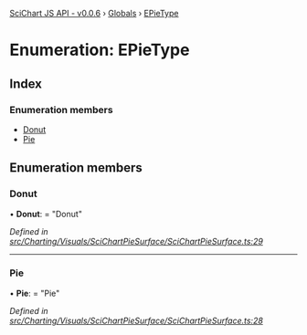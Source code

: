 [SciChart JS API - v0.0.6](../README.md) › [Globals](../globals.md) › [EPieType](epietype.md)

# Enumeration: EPieType

## Index

### Enumeration members

* [Donut](epietype.md#donut)
* [Pie](epietype.md#pie)

## Enumeration members

###  Donut

• **Donut**: = "Donut"

*Defined in [src/Charting/Visuals/SciChartPieSurface/SciChartPieSurface.ts:29](https://github.com/ABTSoftware/SciChart.Dev/blob/f6fba97af2/Web/src/SciChart/src/Charting/Visuals/SciChartPieSurface/SciChartPieSurface.ts#L29)*

___

###  Pie

• **Pie**: = "Pie"

*Defined in [src/Charting/Visuals/SciChartPieSurface/SciChartPieSurface.ts:28](https://github.com/ABTSoftware/SciChart.Dev/blob/f6fba97af2/Web/src/SciChart/src/Charting/Visuals/SciChartPieSurface/SciChartPieSurface.ts#L28)*
